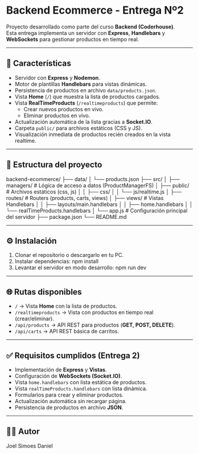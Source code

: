 # Backend Ecommerce - Entrega Nº2

Proyecto desarrollado como parte del curso **Backend (Coderhouse)**.  
Esta entrega implementa un servidor con **Express**, **Handlebars** y **WebSockets** para gestionar productos en tiempo real.

---

## 🚀 Características
- Servidor con **Express** y **Nodemon**.
- Motor de plantillas **Handlebars** para vistas dinámicas.
- Persistencia de productos en archivo `data/products.json`.
- Vista **Home** (`/`) que muestra la lista de productos cargados.
- Vista **RealTimeProducts** (`/realtimeproducts`) que permite:
  - Crear nuevos productos en vivo.
  - Eliminar productos en vivo.
- Actualización automática de la lista gracias a **Socket.IO**.
- Carpeta `public/` para archivos estáticos (CSS y JS).
- Visualización inmediata de productos recién creados en la vista realtime.

---

## 📂 Estructura del proyecto
backend-ecommerce/
├── data/
│   └── products.json
├── src/
│   ├── managers/          # Lógica de acceso a datos (ProductManagerFS)
│   ├── public/            # Archivos estáticos (css, js)
│   │   ├── css/
│   │   └── js/realtime.js
│   ├── routes/            # Routers (products, carts, views)
│   ├── views/             # Vistas Handlebars
│   │   ├── layouts/main.handlebars
│   │   ├── home.handlebars
│   │   └── realTimeProducts.handlebars
│   └── app.js             # Configuración principal del servidor
├── package.json
└── README.md

---

## ⚙️ Instalación
1. Clonar el repositorio o descargarlo en tu PC.
2. Instalar dependencias:
   npm install
3. Levantar el servidor en modo desarrollo:
   npm run dev

---

## 🌐 Rutas disponibles
- `/` → Vista **Home** con la lista de productos.
- `/realtimeproducts` → Vista con productos en tiempo real (crear/eliminar).
- `/api/products` → API REST para productos (**GET, POST, DELETE**).
- `/api/carts` → API REST básica de carritos.

---

## ✅ Requisitos cumplidos (Entrega 2)
- Implementación de **Express** y **Vistas**.
- Configuración de **WebSockets (Socket.IO)**.
- Vista `home.handlebars` con lista estática de productos.
- Vista `realTimeProducts.handlebars` con lista dinámica.
- Formularios para crear y eliminar productos.
- Actualización automática sin recargar página.
- Persistencia de productos en archivo **JSON**.

---

## 👨‍💻 Autor
Joel Simoes Daniel



